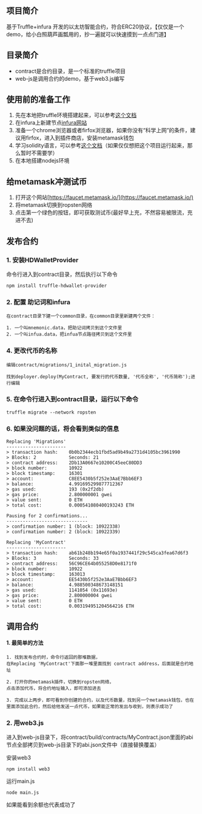 ## 项目简介
基于Truffle+infura 开发的以太坊智能合约，符合ERC20协议，【仅仅是一个demo，给小白照葫芦画瓢用的，抄一遍就可以快速摸到一点点门道】

## 目录简介

- contract是合约目录，是一个标准的truffle项目
- web-js是调用合约的demo，基于web3.js编写

## 使用前的准备工作

1. 先在本地把truffle环境搭建起来，可以参考[这个文档](https://learnblockchain.cn/docs/truffle/getting-started/installation.html)
2. 在infura上新建节点[infura网站](https://infura.io)
3. 准备一个chrome浏览器或者firfox浏览器，如果你没有“科学上网”的条件，建议用firfox，进入到插件商店，安装metamask钱包
4. 学习solidity语言，可以参考[这个文档](https://solidity-cn.readthedocs.io/zh/develop/installing-solidity.html)（如果仅仅想把这个项目运行起来，那么暂时不需要学）
5. 在本地搭建nodejs环境

## 给metamask冲测试币

1. 打开这个网站[https://faucet.metamask.io/](https://faucet.metamask.io/)
2. 将metamask切换到ropsten网络
3. 点击第一个绿色的按钮，即可获取测试币(最好早上充，不然容易被限流，充进不去)

## 发布合约

### 1. 安装HDWalletProvider
命令行进入到contract目录，然后执行以下命令
```
npm install truffle-hdwallet-provider
```

### 2. 配置 助记词和infura
```
在contract目录下建一个common目录，在common目录里新建两个文件：

1. 一个叫mnemonic.data，把助记词拷贝到这个文件里
2. 一个叫infua.data，把infua节点路径拷贝到这个文件里
```

### 4. 更改代币的名称
```
编辑contract/migrations/1_inital_migration.js

找到deployer.deploy(MyContract, 要发行的代币数量, '代币全称', '代币简称');进行编辑
```

### 5. 在命令行进入到contract目录，运行以下命令
```
truffle migrate --network ropsten
```

### 6. 如果没问题的话，将会看到类似的信息
```
Replacing 'Migrations'
----------------------
> transaction hash:    0b0b2344ecb1fbd5ad9b49a2731d4105bc3961990
> Blocks: 2            Seconds: 21
> contract address:    2Db13A0667e10200C45eeC80DD3
> block number:        10922
> block timestamp:     16301
> account:             C8EE5430b5f252e3AaE7Bbb6EF3
> balance:             4.991695299877712367
> gas used:            193 (0x2f2db)
> gas price:           2.800000001 gwei
> value sent:          0 ETH
> total cost:          0.000541080400193243 ETH

Pausing for 2 confirmations...
------------------------------
> confirmation number: 1 (block: 10922338)
> confirmation number: 2 (block: 10922339)

Replacing 'MyContract'
----------------------
> transaction hash:    ab61b248b194e65f0a1937441f29c545ca3fea67d6f3
> Blocks: 3            Seconds: 33
> contract address:    56C96CE64b055258D0e8171f0
> block number:        10922
> block timestamp:     163013
> account:             EE5430b5f252e3AaE7Bbb6EF3
> balance:             4.988500348673148151
> gas used:            1141054 (0x11693e)
> gas price:           2.800000004 gwei
> value sent:          0 ETH
> total cost:          0.003194951204564216 ETH
```

## 调用合约

#### 1. 最简单的方法
```
1. 找到发布合约时，命令行返回的那堆数据，
在Replacing 'MyContract'下面那一堆里面找到 contract address，后面就是合约地址

2. 打开你的metamask插件，切换到ropsten网络，
点击添加代币，将合约地址输入，即可添加进去

3. 完成以上两步，即可看到你创建的合约，以及代币数量，找到另一个metamask钱包，也在里面添加此合约，然后给他发送一点代币，如果能正常的发出与收到，则表示成功了
```

### 2. 用web3.js

进入到web-js目录下，将contract/build/contracts/MyContract.json里面的abi节点全部拷贝到web-js目录下的abi.json文件中（直接替换覆盖）

安装web3
```
npm install web3
```

运行main.js
```
node main.js
```
如果能看到余额也代表成功了
